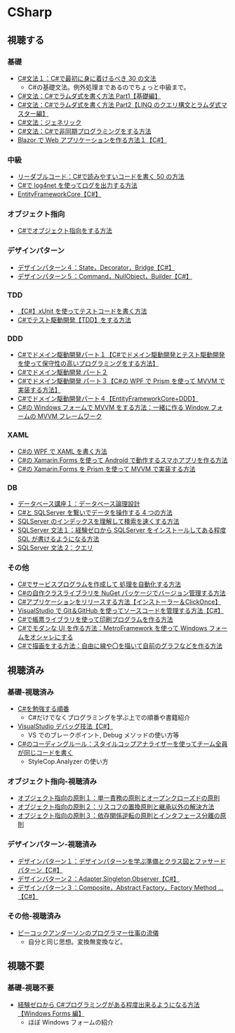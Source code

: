 # CSharp

## 視聴する

### 基礎

- [C#文法１：C#で最初に身に着けるべき 30 の文法](https://yayoi-kkjp.udemy.com/course/cskihonnoki)
  - C#の基礎文法。例外処理まであるのでちょっと中級まで。
- [C#文法：C#でラムダ式を書く方法 Part1【基礎編】](https://yayoi-kkjp.udemy.com/course/lambda01/)
- [C#文法：C#でラムダ式を書く方法 Part2【LINQ のクエリ構文とラムダ式マスター編】](https://yayoi-kkjp.udemy.com/course/lambda02/)
- [C#文法：ジェネリック](https://yayoi-kkjp.udemy.com/course/generics/)
- [C#文法：C#で非同期プログラミングをする方法](https://yayoi-kkjp.udemy.com/course/cs-asyncawait-1/)
- [Blazor で Web アプリケーションを作る方法１【C#】](https://yayoi-kkjp.udemy.com/course/blazor01/)

### 中級

- [リーダブルコード：C#で読みやすいコードを書く 50 の方法](https://yayoi-kkjp.udemy.com/course/readable_code/)
- [C#で log4net を使ってログを出力する方法](https://yayoi-kkjp.udemy.com/course/cslog4net/)
- [EntityFrameworkCore【C#】](https://yayoi-kkjp.udemy.com/course/efcorebasic/)

### オブジェクト指向

- [C#でオブジェクト指向をする方法](https://yayoi-kkjp.udemy.com/course/object-1/)

### デザインパターン

- [デザインパターン４：State，Decorator，Bridge【C#】](https://yayoi-kkjp.udemy.com/course/design04)
- [デザインパターン５：Command，NullObject，Builder【C#】](https://yayoi-kkjp.udemy.com/course/design05)

### TDD

- [【C#】xUnit を使ってテストコードを書く方法](https://yayoi-kkjp.udemy.com/course/xunitbasic/)
- [C#でテスト駆動開発【TDD】をする方法](https://yayoi-kkjp.udemy.com/course/cs-tdd01/)

### DDD

- [C#でドメイン駆動開発パート１【C#でドメイン駆動開発とテスト駆動開発を使って保守性の高いプログラミングをする方法】](https://yayoi-kkjp.udemy.com/course/domain-1/)
- [C#でドメイン駆動開発 パート２](https://yayoi-kkjp.udemy.com/course/domain-2/)
- [C#でドメイン駆動開発 パート３【C#の WPF で Prism を使って MVVM で実装する方法】](https://yayoi-kkjp.udemy.com/course/ddd-prism/)
- [C#でドメイン駆動開発パート４【EntityFrameworkCore+DDD】](https://yayoi-kkjp.udemy.com/course/efcoreddd/)
- [C#の Windows フォームで MVVM をする方法：一緒に作る Window フォームの MVVM フレームワーク](https://yayoi-kkjp.udemy.com/course/anderson_mvvm/)

### XAML

- [C#の WPF で XAML を書く方法](https://yayoi-kkjp.udemy.com/course/wpf-xaml/)
- [C#の Xamarin.Forms を使って Android で動作するスマホアプリを作る方法](https://yayoi-kkjp.udemy.com/course/xamarin-1/)
- [C#の Xamarin.Forms を Prism を使って MVVM で実装する方法](https://yayoi-kkjp.udemy.com/course/peacock-xamarin-prism/)

### DB

- [データベース講座１：データベース論理設計](https://yayoi-kkjp.udemy.com/course/database-logic/)
- [C#と SQLServer を繋いでデータを操作する 4 つの方法](https://yayoi-kkjp.udemy.com/course/cs_sqlserver1/)
- [SQLServer のインデックスを理解して検索を速くする方法](https://yayoi-kkjp.udemy.com/course/sqlserver-index/)
- [SQLServer 文法１：経験ゼロから SQLServer をインストールしてある程度 SQL が書けるようになる方法](https://yayoi-kkjp.udemy.com/course/anderson_sqlinit/)
- [SQLServer 文法 2：クエリ](https://yayoi-kkjp.udemy.com/course/sqlserver2/)

### その他

- [C#でサービスプログラムを作成して 処理を自動化する方法](https://yayoi-kkjp.udemy.com/course/cs_service/)
- [C#の自作クラスライブラリを NuGet パッケージでバージョン管理する方法](https://yayoi-kkjp.udemy.com/course/nugetpkg/)
- [C#アプリケーションをリリースする方法【インストーラー＆ClickOnce】](https://yayoi-kkjp.udemy.com/course/setupproject/)
- [VisualStudio で Git＆GitHub を使ってソースコードを管理する方法【C#】](https://yayoi-kkjp.udemy.com/course/vsgithub/)
- [C#で帳票ライブラリを使って印刷プログラムを作る方法](https://yayoi-kkjp.udemy.com/course/cs_print/)
- [C#でモダンな UI を作る方法：MetroFramework を使って Windows フォームをオシャレにする](https://yayoi-kkjp.udemy.com/course/metroframework/)
- [C#で描画をする方法：自由に線や〇を描いて自前のグラフなどを作る方法](https://yayoi-kkjp.udemy.com/course/cs-byouga/)

## 視聴済み

### 基礎-視聴済み

- [C#を勉強する順番](https://yayoi-kkjp.udemy.com/course/cs-study7step)
  - C#だけでなくプログラミングを学ぶ上での順番や書籍紹介
- [VisualStudio デバッグ技法【C#】](https://yayoi-kkjp.udemy.com/course/debug_cs)
  - VS でのブレークポイント, Debug メソッドの使い方等
- [C#のコーディングルール：スタイルコップアナライザーを使ってチーム全員が同じコードを書く](https://yayoi-kkjp.udemy.com/course/cs_coding_rules/)
  - StyleCop.Analyzer の使い方

### オブジェクト指向-視聴済み

- [オブジェクト指向の原則１：単一責務の原則とオープンクローズドの原則](https://yayoi-kkjp.udemy.com/course/objectfive1/)
- [オブジェクト指向の原則２：リスコフの置換原則と継承以外の解決方法](https://yayoi-kkjp.udemy.com/course/objectfive2/)
- [オブジェクト指向の原則３：依存関係逆転の原則とインタフェース分離の原則](https://yayoi-kkjp.udemy.com/course/objectfive3/)

### デザインパターン-視聴済み

- [デザインパターン１：デザインパターンを学ぶ準備とクラス図とファサードパターン【C#】](https://yayoi-kkjp.udemy.com/course/design01)
- [デザインパターン２：Adapter,Singleton,Observer【C#】](https://yayoi-kkjp.udemy.com/course/design02)
- [デザインパターン３：Composite，Abstract Factory，Factory Method ...【C#】](https://yayoi-kkjp.udemy.com/course/design03)

### その他-視聴済み

- [ピーコックアンダーソンのプログラマー仕事の流儀](https://yayoi-kkjp.udemy.com/course/jobstyle/)
  - 自分と同じ思想。変換無変換など。

## 視聴不要

### 基礎-視聴不要

- [経験ゼロから C#プログラミングがある程度出来るようになる方法【Windows Forms 編】](https://yayoi-kkjp.udemy.com/course/winforminit/)
  - ほぼ Windows フォームの紹介
